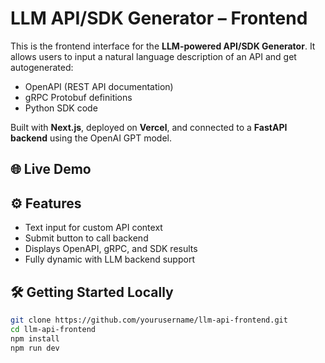 # LLM API/SDK Generator – Frontend

This is the frontend interface for the **LLM-powered API/SDK Generator**. It allows users to input a natural language description of an API and get autogenerated:

- OpenAPI (REST API documentation)
- gRPC Protobuf definitions
- Python SDK code

Built with **Next.js**, deployed on **Vercel**, and connected to a **FastAPI backend** using the OpenAI GPT model.

## 🌐 Live Demo


## ⚙️ Features

- Text input for custom API context
- Submit button to call backend
- Displays OpenAPI, gRPC, and SDK results
- Fully dynamic with LLM backend support

## 🛠️ Getting Started Locally

```bash
git clone https://github.com/yourusername/llm-api-frontend.git
cd llm-api-frontend
npm install
npm run dev
